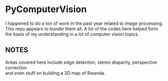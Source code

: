 # PyComputerVision
I happened to do a ton of work in the past year related to image processing. This repo appears to bundle them all. A lot of the codes here helped form the basis of my understanding in a lot of computer vision topics. 

## NOTES
Areas covered here include edge detection, stereo disparity, perspective correction <br>
and even stuff on building a 3D map of Rwanda.  
